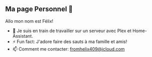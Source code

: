 ## Ma page Personnel 🤪
Allo mon nom est Félix!

- 🔭 Je suis en train de travailler sur un serveur avec Plex et Home-Assistant.
- ⚡ Fun fact: J'adore faire des sauts à ma famille et amis!
- 📫 Comment me contacter: fromhelix409@icloud.com 
<!--
**Felixcaron512/Felixcaron512** is a ✨ _special_ ✨ repository because its `README.md` (this file) appears on your GitHub profile.

Here are some ideas to get you started:

- 🔭 I’m currently working on ...
- 🌱 I’m currently learning ...
- 👯 I’m looking to collaborate on ...
- 🤔 I’m looking for help with ...
- 💬 Ask me about ...
- 📫 How to reach me: ...
- 😄 Pronouns: ...
⚡ Fun fact: ...
-->
